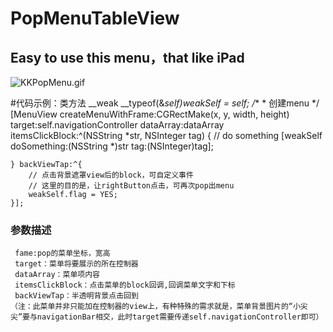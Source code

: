 # PopMenuTableView
## Easy to use this menu，that like iPad
![KKPopMenu.gif](http://code.cocoachina.com/uploads/attachments/20160802/132345/58e721bd6e90b52a1ba1407ed96bdcf8.gif)

#代码示例：类方法
    __weak __typeof(&*self)weakSelf = self;
    /**
     *  创建menu
     */
    [MenuView createMenuWithFrame:CGRectMake(x, y, width, height) target:self.navigationController dataArray:dataArray itemsClickBlock:^(NSString *str, NSInteger tag) {
        // do something
        [weakSelf doSomething:(NSString *)str tag:(NSInteger)tag];
        
    } backViewTap:^{
        // 点击背景遮罩view后的block，可自定义事件
        // 这里的目的是，让rightButton点击，可再次pop出menu
        weakSelf.flag = YES;
    }];
        
### 参数描述
     fame:pop的菜单坐标，宽高
     target：菜单将要展示的所在控制器
     dataArray：菜单项内容
     itemsClickBlock：点击菜单的block回调,回调菜单文字和下标
     backViewTap：半透明背景点击回到
    （注：此菜单并非只能加在控制器的view上，有种特殊的需求就是，菜单背景图片的“小尖尖”要与navigationBar相交，此时target需要传递self.navigationController即可）
  

